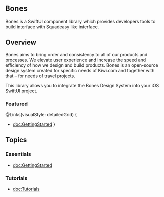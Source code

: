 # ``Bones``

Bones is a SwiftUI component library which provides developers tools to build interface with Squadeasy like interface.

## Overview

Bones aims to bring order and consistency to all of our products and processes. We elevate user experience and increase the speed and efficiency of how we design and build products.
Bones is an open-source design system created for specific needs of Kiwi.com and together with that – for needs of travel projects.

This library allows you to integrate the Bones Design System into your iOS SwiftUI project.

### Featured

@Links(visualStyle: detailedGrid) {
  - <doc:GettingStarted>
}

## Topics
### Essentials
- <doc:GettingStarted>

### Tutorials
- <doc:Tutorials>

[//]: # ()
[//]: # (### Components)

[//]: # ()
[//]: # (- <doc:Components>)

[//]: # ()
[//]: # (### Foundation)

[//]: # ()
[//]: # (- <doc:Foundation>)

[//]: # ()
[//]: # (### Conventions)

[//]: # ()
[//]: # (- <doc:FileStructureAndNaming>)
